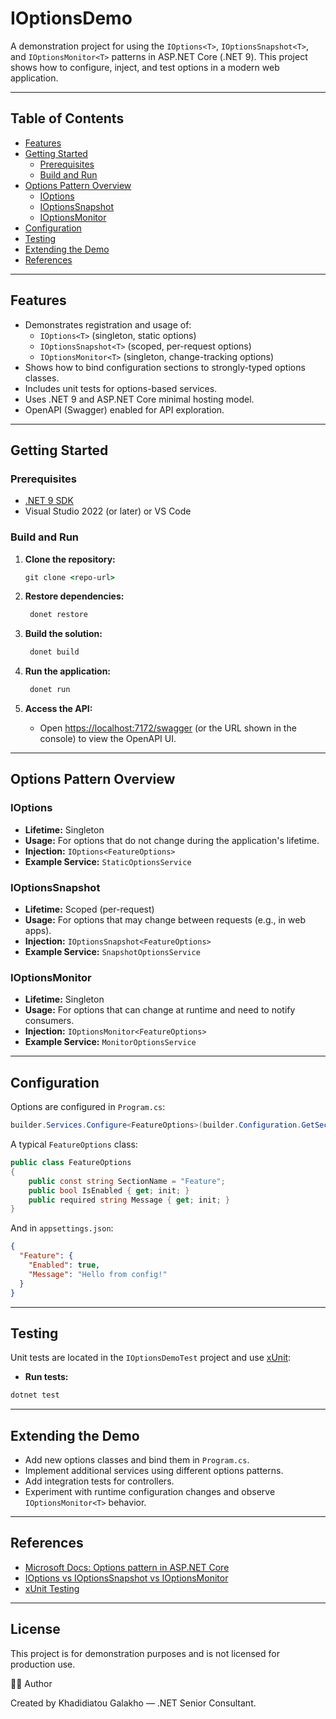 ﻿# IOptionsDemo

A demonstration project for using the `IOptions<T>`, `IOptionsSnapshot<T>`, and `IOptionsMonitor<T>` patterns in ASP.NET Core (.NET 9). This project shows how to configure, inject, and test options in a modern web application.

---

## Table of Contents

- [Features](#features)
- [Getting Started](#getting-started)
  - [Prerequisites](#prerequisites)
  - [Build and Run](#build-and-run)
- [Options Pattern Overview](#options-pattern-overview)
  - [IOptions<T>](#ioptionst)
  - [IOptionsSnapshot<T>](#ioptionssnapshott)
  - [IOptionsMonitor<T>](#ioptionsmonitort)
- [Configuration](#configuration)
- [Testing](#testing)
- [Extending the Demo](#extending-the-demo)
- [References](#references)

---

## Features

- Demonstrates registration and usage of:
  - `IOptions<T>` (singleton, static options)
  - `IOptionsSnapshot<T>` (scoped, per-request options)
  - `IOptionsMonitor<T>` (singleton, change-tracking options)
- Shows how to bind configuration sections to strongly-typed options classes.
- Includes unit tests for options-based services.
- Uses .NET 9 and ASP.NET Core minimal hosting model.
- OpenAPI (Swagger) enabled for API exploration.

---

## Getting Started

### Prerequisites

- [.NET 9 SDK](https://dotnet.microsoft.com/download/dotnet/9.0)
- Visual Studio 2022 (or later) or VS Code

### Build and Run

1. **Clone the repository:**

	``` cmd
	git clone <repo-url>
	```

2. **Restore dependencies:**
   ``` cmd
	donet restore
   ```

3. **Build the solution:**
   ``` cmd
	donet build
   ```

4. **Run the application:**
   ``` cmd
	donet run
   ```


5. **Access the API:**
   - Open [https://localhost:7172/swagger](https://localhost:7172/swagger) (or the URL shown in the console) to view the OpenAPI UI.

---

## Options Pattern Overview

### IOptions<T>

- **Lifetime:** Singleton
- **Usage:** For options that do not change during the application's lifetime.
- **Injection:** `IOptions<FeatureOptions>`
- **Example Service:** `StaticOptionsService`

### IOptionsSnapshot<T>

- **Lifetime:** Scoped (per-request)
- **Usage:** For options that may change between requests (e.g., in web apps).
- **Injection:** `IOptionsSnapshot<FeatureOptions>`
- **Example Service:** `SnapshotOptionsService`

### IOptionsMonitor<T>

- **Lifetime:** Singleton
- **Usage:** For options that can change at runtime and need to notify consumers.
- **Injection:** `IOptionsMonitor<FeatureOptions>`
- **Example Service:** `MonitorOptionsService`

---

## Configuration

Options are configured in `Program.cs`:
``` csharp
builder.Services.Configure<FeatureOptions>(builder.Configuration.GetSection("FeatureOptions"));
```


A typical `FeatureOptions` class:

``` csharp
public class FeatureOptions
{
    public const string SectionName = "Feature";
    public bool IsEnabled { get; init; }
    public required string Message { get; init; }
}
```


And in `appsettings.json`:

``` json
{
  "Feature": {
    "Enabled": true,
    "Message": "Hello from config!"
  }
}
```

---

## Testing

Unit tests are located in the `IOptionsDemoTest` project and use [xUnit](https://xunit.net/):

- **Run tests:**

``` cmd
dotnet test
```


---

## Extending the Demo

- Add new options classes and bind them in `Program.cs`.
- Implement additional services using different options patterns.
- Add integration tests for controllers.
- Experiment with runtime configuration changes and observe `IOptionsMonitor<T>` behavior.

---

## References

- [Microsoft Docs: Options pattern in ASP.NET Core](https://learn.microsoft.com/aspnet/core/fundamentals/configuration/options)
- [IOptions<T> vs IOptionsSnapshot<T> vs IOptionsMonitor<T>](https://andrewlock.net/exploring-options-monitor-in-asp-net-core/)
- [xUnit Testing](https://xunit.net/)

---

## License

This project is for demonstration purposes and is not licensed for production use.

🧑‍💻 Author

Created by Khadidiatou Galakho — .NET Senior Consultant.
